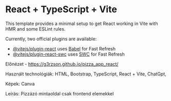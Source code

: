 # React + TypeScript + Vite

This template provides a minimal setup to get React working in Vite with HMR and some ESLint rules.

Currently, two official plugins are available:

- [@vitejs/plugin-react](https://github.com/vitejs/vite-plugin-react/blob/main/packages/plugin-react) uses [Babel](https://babeljs.io/) for Fast Refresh
- [@vitejs/plugin-react-swc](https://github.com/vitejs/vite-plugin-react/blob/main/packages/plugin-react-swc) uses [SWC](https://swc.rs/) for Fast Refresh

Előnézet - https://g3rzson.github.io/pizza_app_react/

Használt technológiák: HTML, Bootstrap, TypeScript, React + Vite, ChatGpt,

Képek: Canva

Leírás: Pizzázó mintaoldal csak frontend elemekkel

